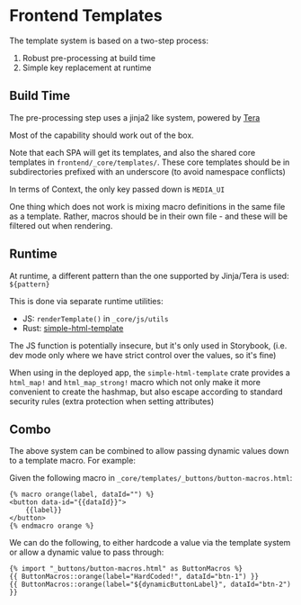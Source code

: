 # Frontend Templates

The template system is based on a two-step process:

1. Robust pre-processing at build time
2. Simple key replacement at runtime

## Build Time

The pre-processing step uses a jinja2 like system, powered by [Tera](https://tera.netlify.app/docs)

Most of the capability should work out of the box.

Note that each SPA will get its templates, and also the shared core templates in `frontend/_core/templates/`. These core templates should be in subdirectories prefixed with an underscore (to avoid namespace conflicts)

In terms of Context, the only key passed down is `MEDIA_UI`

One thing which does not work is mixing macro definitions in the same file as a template. Rather, macros should be in their own file - and these will be filtered out when rendering.

## Runtime

At runtime, a different pattern than the one supported by Jinja/Tera is used: `${pattern}`

This is done via separate runtime utilities:

  * JS: `renderTemplate()` in `_core/js/utils`
  * Rust: [simple-html-template](https://crates.io/crates/simple-html-template)

The JS function is potentially insecure, but it's only used in Storybook, (i.e. dev mode only where we have strict control over the values, so it's fine)

When using in the deployed app, the `simple-html-template` crate provides a `html_map!` and `html_map_strong!` macro which not only make it more convenient to create the hashmap, but also escape according to standard security rules (extra protection when setting attributes)

## Combo

The above system can be combined to allow passing dynamic values down to a template macro. For example:

Given the following macro in `_core/templates/_buttons/button-macros.html`:

```
{% macro orange(label, dataId="") %}
<button data-id="{{dataId}}">
    {{label}}
</button>
{% endmacro orange %}
```

We can do the following, to either hardcode a value via the template system or allow a dynamic value to pass through:
```
{% import "_buttons/button-macros.html" as ButtonMacros %}
{{ ButtonMacros::orange(label="HardCoded!", dataId="btn-1") }}
{{ ButtonMacros::orange(label="${dynamicButtonLabel}", dataId="btn-2") }}
```